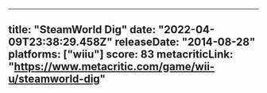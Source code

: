 
---
title: "SteamWorld Dig"
date: "2022-04-09T23:38:29.458Z"
releaseDate: "2014-08-28"
platforms: ["wiiu"]
score: 83
metacriticLink: "https://www.metacritic.com/game/wii-u/steamworld-dig"
---
